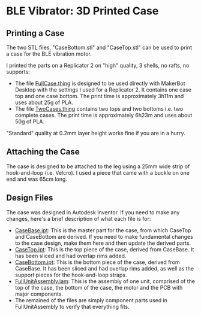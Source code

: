 # BLE Vibrator: 3D Printed Case

## Printing a Case

The two STL files, "CaseBottom.stl" and "CaseTop.stl" can be used to print a case for the BLE vibration motor.

I printed the parts on a Replicator 2 on "high" quality, 3 shells, no rafts, no supports:

* The file [FullCase.thing](./FullCase.thing) 
is designed to be used directly with MakerBot Desktop with the settings I used for a Replicator 2. It contains one case top and one case bottom. The print time is approximately 3h11m and uses about 25g of PLA.
* The file [TwoCases.thing](./TwoCases.thing) contains two tops and two bottoms i.e. two complete cases. The print time is approximately 6h23m and uses about 50g of PLA.

"Standard" quality at 0.2mm layer height works fine if you are in a hurry.

## Attaching the Case

The case is designed to be attached to the leg using a 25mm wide strip of hook-and-loop (i.e. Velcro). I used a piece that came with a buckle on one end and was 65cm long.

## Design Files

The case was designed in Autodesk Inventor. If you need to make any changes, here's a brief description of what each file is for:

* [CaseBase.ipt](./CaseBase.ipt): This is the master part for the case, from which CaseTop and CaseBottom are derived. If you need to make fundamental changes to the case design, make them here and then update the derived parts.
* [CaseTop.ipt](./CaseTop.ipt): This is the top piece of the case, derived from CaseBase. It has been sliced and had overlap rims added.
* [CaseBottom.ipt](./CaseBottom.ipt): This is the bottom piece of the case, derived from CaseBase. It has been sliced and had overlap rims added, as well as the support pieces for the hook-and-loop straps.
* [FullUnitAssembly.iam](./FullUnitAssembly.iam): This is the assembly of one unit, comprised of the top of the case, the bottom of the case, the motor and the PCB with major components.
* The remained of the files are simply component parts used in FullUnitAssembly to verify that everything fits.